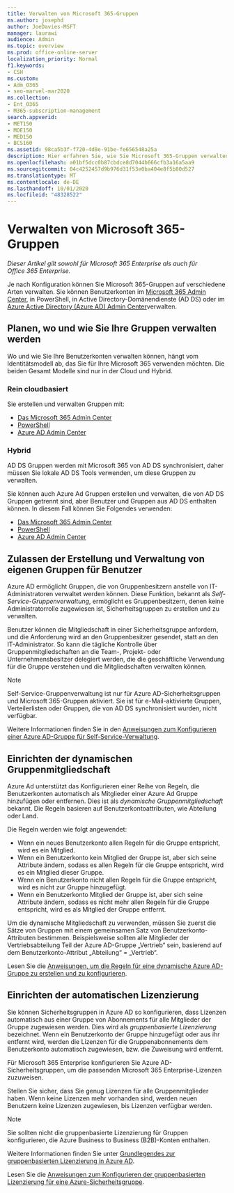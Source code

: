 ```yaml
---
title: Verwalten von Microsoft 365-Gruppen
ms.author: josephd
author: JoeDavies-MSFT
manager: laurawi
audience: Admin
ms.topic: overview
ms.prod: office-online-server
localization_priority: Normal
f1.keywords:
- CSH
ms.custom:
- Adm_O365
- seo-marvel-mar2020
ms.collection:
- Ent_O365
- M365-subscription-management
search.appverid:
- MET150
- MOE150
- MED150
- BCS160
ms.assetid: 98ca5b3f-f720-4d8e-91be-fe656548a25a
description: Hier erfahren Sie, wie Sie Microsoft 365-Gruppen verwalten.
ms.openlocfilehash: a01bf5dcc0b87cbdce8d7044b666cfb3a16a5aa9
ms.sourcegitcommit: 04c4252457d9b976d31f53e0ba404e8f5b80d527
ms.translationtype: MT
ms.contentlocale: de-DE
ms.lasthandoff: 10/01/2020
ms.locfileid: "48328522"
---
```

# <a name="manage-microsoft-365-groups"></a>Verwalten von Microsoft 365-Gruppen

*Dieser Artikel gilt sowohl für Microsoft 365 Enterprise als auch für Office 365 Enterprise.*

Je nach Konfiguration können Sie Microsoft 365-Gruppen auf verschiedene Arten verwalten. Sie können Benutzerkonten im [Microsoft 365 Admin Center](https://docs.microsoft.com/microsoft-365/admin/add-users/), in PowerShell, in Active Directory-Domänendienste (AD DS) oder im [Azure Active Directory (Azure AD) Admin Center](https://docs.microsoft.com/azure/active-directory/fundamentals/active-directory-groups-create-azure-portal)verwalten. 

## <a name="plan-for-where-and-how-you-will-manage-your-groups"></a>Planen, wo und wie Sie Ihre Gruppen verwalten werden

Wo und wie Sie Ihre Benutzerkonten verwalten können, hängt vom Identitätsmodell ab, das Sie für Ihre Microsoft 365 verwenden möchten. Die beiden Gesamt Modelle sind nur in der Cloud und Hybrid.
  
### <a name="cloud-only"></a>Rein cloudbasiert

Sie erstellen und verwalten Gruppen mit:

- [Das Microsoft 365 Admin Center](https://docs.microsoft.com/microsoft-365/admin/add-users/)
- [PowerShell](maintain-group-membership-with-microsoft-365-powershell.md)
- [Azure AD Admin Center](https://docs.microsoft.com/azure/active-directory/fundamentals/active-directory-groups-create-azure-portal)
    
### <a name="hybrid"></a>Hybrid

AD DS Gruppen werden mit Microsoft 365 von AD DS synchronisiert, daher müssen Sie lokale AD DS Tools verwenden, um diese Gruppen zu verwalten.

Sie können auch Azure Ad Gruppen erstellen und verwalten, die von AD DS Gruppen getrennt sind, aber Benutzer und Gruppen aus AD DS enthalten können. In diesem Fall können Sie Folgendes verwenden:

- [Das Microsoft 365 Admin Center](https://docs.microsoft.com/microsoft-365/admin/add-users/)
- [PowerShell](maintain-group-membership-with-microsoft-365-powershell.md)
- [Azure AD Admin Center](https://docs.microsoft.com/azure/active-directory/fundamentals/active-directory-groups-create-azure-portal)

## <a name="allow-users-to-create-and-manage-their-own-groups"></a>Zulassen der Erstellung und Verwaltung von eigenen Gruppen für Benutzer

Azure AD ermöglicht Gruppen, die von Gruppenbesitzern anstelle von IT-Administratoren verwaltet werden können. Diese Funktion, bekannt als *Self-Service-Gruppenverwaltung*, ermöglicht es Gruppenbesitzern, denen keine Administratorrolle zugewiesen ist, Sicherheitsgruppen zu erstellen und zu verwalten. 

Benutzer können die Mitgliedschaft in einer Sicherheitsgruppe anfordern, und die Anforderung wird an den Gruppenbesitzer gesendet, statt an den IT-Administrator. So kann die tägliche Kontrolle über Gruppenmitgliedschaften an die Team-, Projekt- oder Unternehmensbesitzer delegiert werden, die die geschäftliche Verwendung für die Gruppe verstehen und die Mitgliedschaften verwalten können.

>[!Note]
>Self-Service-Gruppenverwaltung ist nur für Azure AD-Sicherheitsgruppen und Microsoft 365-Gruppen aktiviert. Sie ist für e-Mail-aktivierte Gruppen, Verteilerlisten oder Gruppen, die von AD DS synchronisiert wurden, nicht verfügbar.
>

Weitere Informationen finden Sie in den [Anweisungen zum Konfigurieren einer Azure AD-Gruppe für Self-Service-Verwaltung](https://docs.microsoft.com/azure/active-directory/active-directory-accessmanagement-self-service-group-management).

## <a name="set-up-dynamic-group-membership"></a>Einrichten der dynamischen Gruppenmitgliedschaft

Azure Ad unterstützt das Konfigurieren einer Reihe von Regeln, die Benutzerkonten automatisch als Mitglieder einer Azure Ad Gruppe hinzufügen oder entfernen. Dies ist als *dynamische Gruppenmitgliedschaft* bekannt. Die Regeln basieren auf Benutzerkontoattributen, wie Abteilung oder Land.

Die Regeln werden wie folgt angewendet:

- Wenn ein neues Benutzerkonto allen Regeln für die Gruppe entspricht, wird es ein Mitglied.
- Wenn ein Benutzerkonto kein Mitglied der Gruppe ist, aber sich seine Attribute ändern, sodass es allen Regeln für die Gruppe entspricht, wird es ein Mitglied dieser Gruppe.
- Wenn ein Benutzerkonto nicht allen Regeln für die Gruppe entspricht, wird es nicht zur Gruppe hinzugefügt.
- Wenn ein Benutzerkonto Mitglied der Gruppe ist, aber sich seine Attribute ändern, sodass es nicht mehr allen Regeln für die Gruppe entspricht, wird es als Mitglied der Gruppe entfernt.

Um die dynamische Mitgliedschaft zu verwenden, müssen Sie zuerst die Sätze von Gruppen mit einem gemeinsamen Satz von Benutzerkonto-Attributen bestimmen. Beispielsweise sollten alle Mitglieder der Vertriebsabteilung Teil der Azure AD-Gruppe „Vertrieb“ sein, basierend auf dem Benutzerkonto-Attribut „Abteilung“ = „Vertrieb“.

Lesen Sie die [Anweisungen, um die Regeln für eine dynamische Azure AD-Gruppe zu erstellen und zu konfigurieren](https://docs.microsoft.com/azure/active-directory/active-directory-groups-dynamic-membership-azure-portal).

## <a name="set-up-automatic-licensing"></a>Einrichten der automatischen Lizenzierung

Sie können Sicherheitsgruppen in Azure AD so konfigurieren, dass Lizenzen automatisch aus einer Gruppe von Abonnements für alle Mitglieder der Gruppe zugewiesen werden. Dies wird als *gruppenbasierte Lizenzierung* bezeichnet. Wenn ein Benutzerkonto der Gruppe hinzugefügt oder aus ihr entfernt wird, werden die Lizenzen für die Gruppenabonnements dem Benutzerkonto automatisch zugewiesen, bzw. die Zuweisung wird entfernt.

Für Microsoft 365 Enterprise konfigurieren Sie Azure AD-Sicherheitsgruppen, um die passenden Microsoft 365 Enterprise-Lizenzen zuzuweisen.

Stellen Sie sicher, dass Sie genug Lizenzen für alle Gruppenmitglieder haben. Wenn keine Lizenzen mehr vorhanden sind, werden neuen Benutzern keine Lizenzen zugewiesen, bis Lizenzen verfügbar werden.

>[!Note]
>Sie sollten  nicht die gruppenbasierte Lizenzierung für Gruppen konfigurieren, die Azure Business to Business (B2B)-Konten enthalten.
>

Weitere Informationen finden Sie unter [Grundlegendes zur gruppenbasierten Lizenzierung in Azure AD](https://docs.microsoft.com/azure/active-directory/active-directory-licensing-whatis-azure-portal).

Lesen Sie die [Anweisungen zum Konfigurieren der gruppenbasierten Lizenzierung für eine Azure-Sicherheitsgruppe](https://docs.microsoft.com/azure/active-directory/active-directory-licensing-group-assignment-azure-portal).
